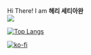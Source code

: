 Hi There! I am **헤리 세티아완**
<br/>
<a href="https://github.com/antonkomarev/github-profile-views-counter">
<img src="https://komarev.com/ghpvc/?username=heriswn">
<br/>
 
 [![Top Langs](https://github-readme-stats.vercel.app/api/top-langs/?username=heriswn&layout=compact&theme=dark)](https://github.com/heriswn/github-readme-stats)
 
 [![ko-fi](https://ko-fi.com/img/githubbutton_sm.svg)](https://ko-fi.com/S6S881N2I)
</a>
